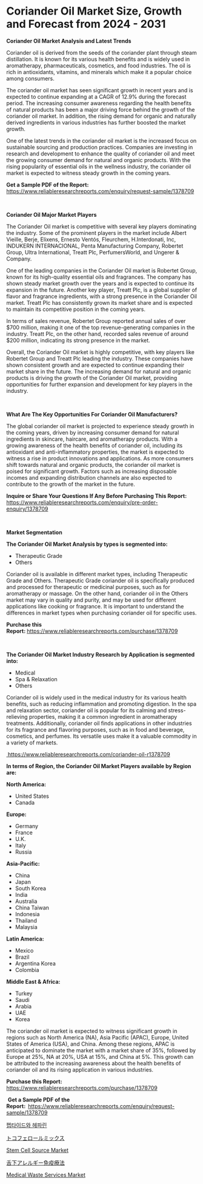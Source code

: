 <p><h1>Coriander Oil Market Size, Growth and Forecast from 2024 - 2031</h1></p><p><strong>Coriander Oil Market Analysis and Latest Trends</strong></p>
<p><p>Coriander oil is derived from the seeds of the coriander plant through steam distillation. It is known for its various health benefits and is widely used in aromatherapy, pharmaceuticals, cosmetics, and food industries. The oil is rich in antioxidants, vitamins, and minerals which make it a popular choice among consumers.</p><p>The coriander oil market has seen significant growth in recent years and is expected to continue expanding at a CAGR of 12.9% during the forecast period. The increasing consumer awareness regarding the health benefits of natural products has been a major driving force behind the growth of the coriander oil market. In addition, the rising demand for organic and naturally derived ingredients in various industries has further boosted the market growth.</p><p>One of the latest trends in the coriander oil market is the increased focus on sustainable sourcing and production practices. Companies are investing in research and development to enhance the quality of coriander oil and meet the growing consumer demand for natural and organic products. With the rising popularity of essential oils in the wellness industry, the coriander oil market is expected to witness steady growth in the coming years.</p></p>
<p><strong>Get a Sample PDF of the Report:&nbsp;</strong> <a href="https://www.reliableresearchreports.com/enquiry/request-sample/1378709">https://www.reliableresearchreports.com/enquiry/request-sample/1378709</a></p>
<p>&nbsp;</p>
<p><strong>Coriander Oil Major Market Players</strong></p>
<p><p>The Coriander Oil market is competitive with several key players dominating the industry. Some of the prominent players in the market include Albert Vieille, Berje, Elixens, Ernesto Ventós, Fleurchem, H.Interdonati, Inc, INDUKERN INTERNACIONAL, Penta Manufacturing Company, Robertet Group, Ultra International, Treatt Plc, PerfumersWorld, and Ungerer & Company.</p><p>One of the leading companies in the Coriander Oil market is Robertet Group, known for its high-quality essential oils and fragrances. The company has shown steady market growth over the years and is expected to continue its expansion in the future. Another key player, Treatt Plc, is a global supplier of flavor and fragrance ingredients, with a strong presence in the Coriander Oil market. Treatt Plc has consistently grown its market share and is expected to maintain its competitive position in the coming years.</p><p>In terms of sales revenue, Robertet Group reported annual sales of over $700 million, making it one of the top revenue-generating companies in the industry. Treatt Plc, on the other hand, recorded sales revenue of around $200 million, indicating its strong presence in the market.</p><p>Overall, the Coriander Oil market is highly competitive, with key players like Robertet Group and Treatt Plc leading the industry. These companies have shown consistent growth and are expected to continue expanding their market share in the future. The increasing demand for natural and organic products is driving the growth of the Coriander Oil market, providing opportunities for further expansion and development for key players in the industry.</p></p>
<p>&nbsp;</p>
<p><strong>What Are The Key Opportunities For Coriander Oil Manufacturers?</strong></p>
<p><p>The global coriander oil market is projected to experience steady growth in the coming years, driven by increasing consumer demand for natural ingredients in skincare, haircare, and aromatherapy products. With a growing awareness of the health benefits of coriander oil, including its antioxidant and anti-inflammatory properties, the market is expected to witness a rise in product innovations and applications. As more consumers shift towards natural and organic products, the coriander oil market is poised for significant growth. Factors such as increasing disposable incomes and expanding distribution channels are also expected to contribute to the growth of the market in the future.</p></p>
<p><strong>Inquire or Share Your Questions If Any Before Purchasing This Report:</strong> <a href="https://www.reliableresearchreports.com/enquiry/pre-order-enquiry/1378709">https://www.reliableresearchreports.com/enquiry/pre-order-enquiry/1378709</a></p>
<p>&nbsp;</p>
<p><strong>Market Segmentation</strong></p>
<p><strong>The Coriander Oil Market Analysis by types is segmented into:</strong></p>
<p><ul><li>Therapeutic Grade</li><li>Others</li></ul></p>
<p><p>Coriander oil is available in different market types, including Therapeutic Grade and Others. Therapeutic Grade coriander oil is specifically produced and processed for therapeutic or medicinal purposes, such as for aromatherapy or massage. On the other hand, coriander oil in the Others market may vary in quality and purity, and may be used for different applications like cooking or fragrance. It is important to understand the differences in market types when purchasing coriander oil for specific uses.</p></p>
<p><strong>Purchase this Report:&nbsp;</strong><a href="https://www.reliableresearchreports.com/purchase/1378709">https://www.reliableresearchreports.com/purchase/1378709</a></p>
<p>&nbsp;</p>
<p><strong>The Coriander Oil Market Industry Research by Application is segmented into:</strong></p>
<p><ul><li>Medical</li><li>Spa & Relaxation</li><li>Others</li></ul></p>
<p><p>Coriander oil is widely used in the medical industry for its various health benefits, such as reducing inflammation and promoting digestion. In the spa and relaxation sector, coriander oil is popular for its calming and stress-relieving properties, making it a common ingredient in aromatherapy treatments. Additionally, coriander oil finds applications in other industries for its fragrance and flavoring purposes, such as in food and beverage, cosmetics, and perfumes. Its versatile uses make it a valuable commodity in a variety of markets.</p></p>
<p><a href="https://www.reliableresearchreports.com/coriander-oil-r1378709">&nbsp;https://www.reliableresearchreports.com/coriander-oil-r1378709</a></p>
<p><strong>In terms of Region, the Coriander Oil Market Players available by Region are:</strong></p>
<p>
    <p> <strong> North America: </strong>
        <ul>
            <li>United States</li>
            <li>Canada</li>
        </ul>
        </p> 
    <p> <strong> Europe: </strong>
        <ul>
            <li>Germany</li>
            <li>France</li>
            <li>U.K.</li>
            <li>Italy</li>
            <li>Russia</li>
        </ul>
        </p> 
    <p> <strong> Asia-Pacific: </strong>
        <ul>
            <li>China</li>
            <li>Japan</li>
            <li>South Korea</li>
            <li>India</li>
            <li>Australia</li>
            <li>China Taiwan</li>
            <li>Indonesia</li>
            <li>Thailand</li>
            <li>Malaysia</li>
        </ul>
        </p> 
    <p> <strong> Latin America: </strong>
        <ul>
            <li>Mexico</li>
            <li>Brazil</li>
            <li>Argentina Korea</li>
            <li>Colombia</li>
        </ul>
        </p> 
    <p> <strong> Middle East & Africa: </strong>
        <ul>
            <li>Turkey</li>
            <li>Saudi</li>
            <li>Arabia</li>
            <li>UAE</li>
            <li>Korea</li>
        </ul>
    </p>
    </p>
<p><p>The coriander oil market is expected to witness significant growth in regions such as North America (NA), Asia Pacific (APAC), Europe, United States of America (USA), and China. Among these regions, APAC is anticipated to dominate the market with a market share of 35%, followed by Europe at 25%, NA at 20%, USA at 15%, and China at 5%. This growth can be attributed to the increasing awareness about the health benefits of coriander oil and its rising application in various industries.</p></p>
<p><strong>Purchase this Report: </strong><a href="https://www.reliableresearchreports.com/purchase/1378709">https://www.reliableresearchreports.com/purchase/1378709</a></p>
<p>&nbsp;<strong>Get a Sample PDF of the Report:&nbsp;&nbsp;</strong><a href="https://www.reliableresearchreports.com/enquiry/request-sample/1378709">https://www.reliableresearchreports.com/enquiry/request-sample/1378709</a></p>
<p><strong></strong></p>
<p><p><a href="https://github.com/WilburKihn5676/Market-Research-Report-List-1/blob/main/189643542366.md">펩타이드와 헤파린</a></p><p><a href="https://github.com/EthanMorar2011/Market-Research-Report-List-1/blob/main/173583846450.md">トコフェロールミックス</a></p><p><a href="https://github.com/jj19131/Market-Research-Report-List-2/blob/main/stem-cell-source-market.md">Stem Cell Source Market</a></p><p><a href="https://github.com/dzy793153605/Market-Research-Report-List-1/blob/main/772742846449.md">舌下アレルギー免疫療法</a></p><p><a href="https://github.com/jodemen/Market-Research-Report-List-2/blob/main/medical-waste-services-market.md">Medical Waste Services Market</a></p></p>